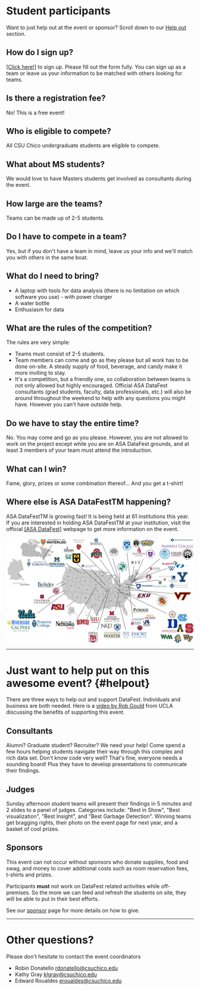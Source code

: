 # Student participants
Want to just help out at the event or sponsor? Scroll down to our [Help out](#helpout) section. 

## How do I sign up?
[[Click here!]](https://docs.google.com/forms/d/e/1FAIpQLSf6lrnab-gm-ds5xsi8Ss5j3E-ZTUc0ipSNQYOEvSzRbkoKhw/viewform) to sign up. Please fill out the form fully. You can sign up as a team or leave us your information to be matched with others looking for teams. 

## Is there a registration fee?
No! This is a free event!

## Who is eligible to compete?
All CSU Chico undergraduate students are eligible to compete.

## What about MS students?
We would love to have Masters students get involved as consultants during the event.

## How large are the teams?
Teams can be made up of 2-5 students.

## Do I have to compete in a team?
Yes, but if you don't have a team in mind, leave us your info and we'll match you with others in the same boat.

## What do I need to bring?
* A laptop with tools for data analysis (there is no limitation on which software you use) - with power charger
* A water bottle
* Enthusiasm for data

## What are the rules of the competition?
The rules are very simple:

* Teams must consist of 2-5 students. 
* Team members can come and go as they please but all work has to be done on-site. A steady supply of food, beverage, and candy make it more inviting to stay.  
* It's a competition, but a friendly one, so collaboration between teams is not only allowed but highly encouraged. Official ASA DataFest consultants (grad students, faculty, data professionals, etc.) will also be around throughout the weekend to help with any questions you might have. However you can't have outside help.   

## Do we have to stay the entire time?  
No. You may come and go as you please. However, you are not allowed to work on the project except while you are on ASA DataFest grounds, and at least 3 members of your team must attend the introduction.

## What can I win?
Fame, glory, prizes or some combination thereof... And you get a t-shirt!

## Where else is ASA DataFestTM happening?
ASA DataFestTM is growing fast! It is being held at 61 institutions this year. If you are interested in holding ASA DataFestTM at your institution, visit the official [[ASA DataFest]](https://ww2.amstat.org/education/datafest/) webpage to get more information on the event.

![](images/participants.jpg)


---

# Just want to help put on this awesome event? {#helpout}
There are three ways to help out and support DataFest. Individuals and business are both needed. 
Here is a [video by Rob Gould](http://datafest.stat.ucla.edu/support-datafest/) from UCLA discussing the benefits of supporting this event. 


## Consultants
Alumni? Graduate student? Recruiter? We need your help! Come spend a few hours helping students navigate their way through this complex and rich data set. Don't know code very well? That's fine, everyone needs a sounding board! Plus they have to develop presentations to communicate their findings. 

## Judges
Sunday afternoon student teams will present their findings in 5 minutes and 2 slides to a panel of judges. Categories include: "Best in Show", "Best visualization", "Best Insight", and "Best Garbage Detection". Winning teams get bragging rights, their photo on the event page for next year, and a basket of cool prizes. 

## Sponsors
This event can not occur without sponsors who donate supplies, food and swag, and money to cover additional costs such as room reservation fees, t-shirts and prizes.

Participants **must** not work on DataFest related activities while off-premises. So the more we can feed and refresh the students on site, they will be able to put in their best efforts. 

See our [sponsor](sponsors.html) page for more details on how to give. 

---

# Other questions?

Please don't hesitate to contact the event coordinators

* Robin Donatello rdonatello@csuchico.edu  
* Kathy Gray klgray@csuchico.edu  
* Edward Roualdes eroualdes@csuchico.edu  


